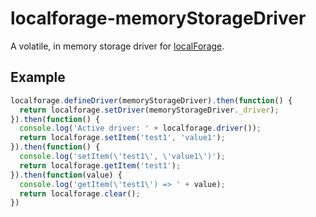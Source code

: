 # localforage-memoryStorageDriver

A volatile, in memory storage driver for [localForage](https://github.com/mozilla/localForage).

## Example

```js
localforage.defineDriver(memoryStorageDriver).then(function() {
  return localforage.setDriver(memoryStorageDriver._driver);
}).then(function() {
  console.log('Active driver: ' + localforage.driver());
  return localforage.setItem('test1', 'value1');
}).then(function() {
  console.log('setItem(\'test1\', \'value1\')');
  return localforage.getItem('test1');
}).then(function(value) {
  console.log('getItem(\'test1\') => ' + value);
  return localforage.clear();
})
```
